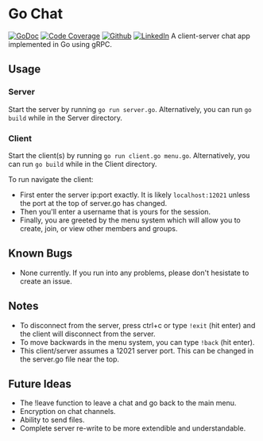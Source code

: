# Go Chat 
[![GoDoc](http://img.shields.io/badge/go-documentation-blue.svg?style=flat-square)](https://godoc.org/github.com/taylorflatt/go-chat)
[![Code Coverage](https://img.shields.io/badge/CodeCoverage-99p-F01F7A?style=plastic&logo=CodeCov)](https://github.com/social-learning/TensorMap)
[![Github](https://img.shields.io/badge/GitHub-TensorMap-181717?style=plastic&logo=GitHub)](https://github.com/social-learning/TensorMap)
[![LinkedIn](https://img.shields.io/badge/LinkedIn-CodeForAll-0077B5?style=plastic&logo=LinkedIn)](https://www.linkedin.com/company/codeforall/)
A client-server chat app implemented in Go using gRPC.

## Usage
### Server
Start the server by running `go run server.go`. Alternatively, you can run `go build` while in the Server directory.
### Client
Start the client(s) by running `go run client.go menu.go`. Alternatively, you can run `go build` while in the Client directory.

To run navigate the client: 
* First enter the server ip:port exactly. It is likely `localhost:12021` unless the port at the top of server.go has changed.
* Then you'll enter a username that is yours for the session.
* Finally, you are greeted by the menu system which will allow you to create, join, or view other members and groups.

## Known Bugs
* None currently. If you run into any problems, please don't hesistate to create an issue.

## Notes
* To disconnect from the server, press ctrl+c or type `!exit` (hit enter) and the client will disconnect from the server.
* To move backwards in the menu system, you can type `!back` (hit enter).
* This client/server assumes a 12021 server port. This can be changed in the server.go file near the top.

## Future Ideas
* The !leave function to leave a chat and go back to the main menu.
* Encryption on chat channels.
* Ability to send files.
* Complete server re-write to be more extendible and understandable.

